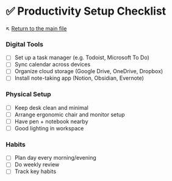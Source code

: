 # ✅ Productivity Setup Checklist

↖️ [Return to the main file](../README.md)

### Digital Tools
- [ ] Set up a task manager (e.g. Todoist, Microsoft To Do)
- [ ] Sync calendar across devices
- [ ] Organize cloud storage (Google Drive, OneDrive, Dropbox)
- [ ] Install note-taking app (Notion, Obsidian, Evernote)

### Physical Setup
- [ ] Keep desk clean and minimal
- [ ] Arrange ergonomic chair and monitor setup
- [ ] Have pen + notebook nearby
- [ ] Good lighting in workspace

### Habits
- [ ] Plan day every morning/evening
- [ ] Do weekly review
- [ ] Track key habits
